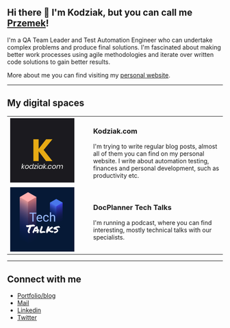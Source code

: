## Hi there 👋 I'm Kodziak, but you can call me [Przemek](https://www.linkedin.com/in/ppaczoski/)!

I'm a QA Team Leader and Test Automation Engineer who can undertake complex problems and produce final solutions. I'm fascinated about making better work processes using agile methodologies and iterate over written code solutions to gain better results.

More about me you can find visiting my [personal website](https://kodziak.com).

---

## My digital spaces

<table>
  <tr>
    <td width="180px"><img src="https://raw.githubusercontent.com/Kodziak/kodziak/master/img/kodziak-logo.jpg" width="150px" height="150px"></td>
    <td><h3>Kodziak.com</h3><p>I'm trying to write regular blog posts, almost all of them you can find on my personal website. I write about automation testing, finances and personal development, such as productivity etc.</p></td>
  </tr>
  <tr>
    <td width="180px"><img src="https://raw.githubusercontent.com/Kodziak/kodziak/master/img/tech-talks-logo.png" width="150px" height="150px"></td>
    <td><h3>DocPlanner Tech Talks</h3><p>I'm running a podcast, where you can find interesting, mostly technical talks with our specialists.</p></td>
  </tr>
 </table>

 ---

## Connect with me

- [Portfolio/blog](https://kodziak.com)
- [Mail](mailto:paczoski.przemyslaw@gmail.com)
- [Linkedin](https://www.linkedin.com/in/ppaczoski/)
- [Twitter](https://twitter.com/_kodziak)